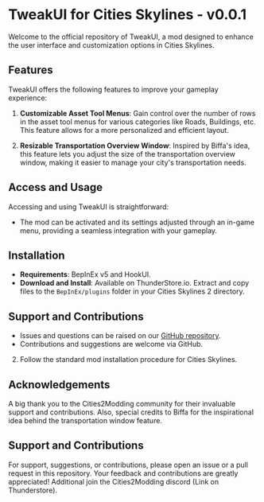# TweakUI for Cities Skylines - v0.0.1

Welcome to the official repository of TweakUI, a mod designed to enhance the user interface and customization options in Cities Skylines.

## Features

TweakUI offers the following features to improve your gameplay experience:

1. **Customizable Asset Tool Menus**: Gain control over the number of rows in the asset tool menus for various categories like Roads, Buildings, etc. This feature allows for a more personalized and efficient layout.

2. **Resizable Transportation Overview Window**: Inspired by Biffa's idea, this feature lets you adjust the size of the transportation overview window, making it easier to manage your city's transportation needs.

## Access and Usage

Accessing and using TweakUI is straightforward:

- The mod can be activated and its settings adjusted through an in-game menu, providing a seamless integration with your gameplay.

## Installation

- **Requirements**: BepInEx v5 and HookUI.
- **Download and Install**: Available on ThunderStore.io. Extract and copy files to the `BepInEx/plugins` folder in your Cities Skylines 2 directory.

## Support and Contributions

- Issues and questions can be raised on our [GitHub repository](https://github.com/Cities2Modding/TweakUI).
- Contributions and suggestions are welcome via GitHub.

2. Follow the standard mod installation procedure for Cities Skylines.

## Acknowledgements

A big thank you to the Cities2Modding community for their invaluable support and contributions. Also, special credits to Biffa for the inspirational idea behind the transportation window feature.

## Support and Contributions

For support, suggestions, or contributions, please open an issue or a pull request in this repository. Your feedback and contributions are greatly appreciated! Additional join the Cities2Modding discord (Link on Thunderstore).